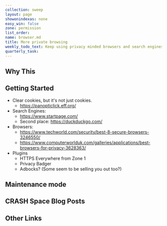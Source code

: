 ```yaml
---
collection: sweep
layout: page
showonindexas: none
easy_win: false
zone: permission
list_order:
name: browser.md
title: More private browsing
weekly_todo_text: Keep using privacy minded browsers and search engines, clear cookies and history.
quarterly_task:
---
```

## Why This

## Getting Started

- Clear cookies, but it's not just cookies.
  - <https://panopticlick.eff.org/>
- Search Engines:
  - <https://www.startpage.com/>
  - Second place: <https://duckduckgo.com/>
- Browsers:
  - <https://www.techworld.com/security/best-8-secure-browsers-3246550/>
  - <https://www.computerworlduk.com/galleries/applications/best-browsers-for-privacy-3628363/>
- Plugins
  - HTTPS Everywhere from Zone 1
  - Privacy Badger
  - Adbocks? (Some seem to be selling you out too?)

## Maintenance mode

## CRASH Space Blog Posts

## Other Links
